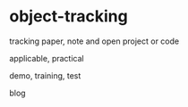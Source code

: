 # object-tracking
tracking paper, note and open project or code

applicable, practical

demo, training, test

blog

